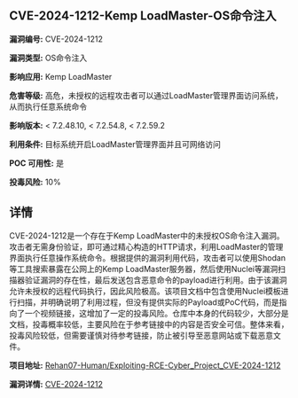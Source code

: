 ## CVE-2024-1212-Kemp LoadMaster-OS命令注入

**漏洞编号:** CVE-2024-1212

**漏洞类型:** OS命令注入

**影响应用:** Kemp LoadMaster

**危害等级:** 高危，未授权的远程攻击者可以通过LoadMaster管理界面访问系统，从而执行任意系统命令

**影响版本:** < 7.2.48.10, < 7.2.54.8, < 7.2.59.2

**利用条件:** 目标系统开启LoadMaster管理界面并且可网络访问

**POC 可用性:** 是

**投毒风险:** 10%

## 详情

CVE-2024-1212是一个存在于Kemp LoadMaster中的未授权OS命令注入漏洞。攻击者无需身份验证，即可通过精心构造的HTTP请求，利用LoadMaster的管理界面执行任意操作系统命令。根据提供的漏洞利用代码，攻击者可以使用Shodan等工具搜索暴露在公网上的Kemp LoadMaster服务器，然后使用Nuclei等漏洞扫描器验证漏洞的存在性，最后发送包含恶意命令的payload进行利用。由于该漏洞允许未授权的远程代码执行，因此风险极高。该项目文档中包含使用Nuclei模板进行扫描，并明确说明了利用过程，但没有提供实际的Payload或PoC代码，而是指向了一个视频链接，这增加了一定的投毒风险。仓库中本身的代码较少，大部分是文档，投毒概率较低，主要风险在于参考链接中的内容是否安全可信。整体来看，投毒风险较低，但需要谨慎对待参考链接，防止被引导至恶意网站或下载恶意文件。

**项目地址:** [Rehan07-Human/Exploiting-RCE-Cyber_Project_CVE-2024-1212](https://github.com/Rehan07-Human/Exploiting-RCE-Cyber_Project_CVE-2024-1212)

**漏洞详情:** [CVE-2024-1212](https://nvd.nist.gov/vuln/detail/CVE-2024-1212)